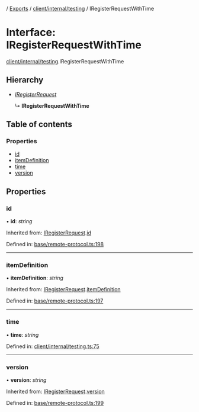 [](../README.md) / [Exports](../modules.md) / [client/internal/testing](../modules/client_internal_testing.md) / IRegisterRequestWithTime

# Interface: IRegisterRequestWithTime

[client/internal/testing](../modules/client_internal_testing.md).IRegisterRequestWithTime

## Hierarchy

* [*IRegisterRequest*](remote_protocol.iregisterrequest.md)

  ↳ **IRegisterRequestWithTime**

## Table of contents

### Properties

- [id](client_internal_testing.iregisterrequestwithtime.md#id)
- [itemDefinition](client_internal_testing.iregisterrequestwithtime.md#itemdefinition)
- [time](client_internal_testing.iregisterrequestwithtime.md#time)
- [version](client_internal_testing.iregisterrequestwithtime.md#version)

## Properties

### id

• **id**: *string*

Inherited from: [IRegisterRequest](remote_protocol.iregisterrequest.md).[id](remote_protocol.iregisterrequest.md#id)

Defined in: [base/remote-protocol.ts:198](https://github.com/onzag/itemize/blob/0569bdf2/base/remote-protocol.ts#L198)

___

### itemDefinition

• **itemDefinition**: *string*

Inherited from: [IRegisterRequest](remote_protocol.iregisterrequest.md).[itemDefinition](remote_protocol.iregisterrequest.md#itemdefinition)

Defined in: [base/remote-protocol.ts:197](https://github.com/onzag/itemize/blob/0569bdf2/base/remote-protocol.ts#L197)

___

### time

• **time**: *string*

Defined in: [client/internal/testing.ts:75](https://github.com/onzag/itemize/blob/0569bdf2/client/internal/testing.ts#L75)

___

### version

• **version**: *string*

Inherited from: [IRegisterRequest](remote_protocol.iregisterrequest.md).[version](remote_protocol.iregisterrequest.md#version)

Defined in: [base/remote-protocol.ts:199](https://github.com/onzag/itemize/blob/0569bdf2/base/remote-protocol.ts#L199)
